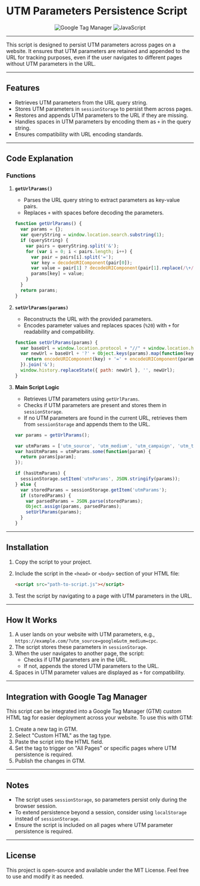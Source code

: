 # UTM Parameters Persistence Script

<div align="center">
  <img src="https://img.shields.io/badge/Google%20Tag%20Manager-246FDB.svg?style=for-the-badge&logo=Google-Tag-Manager&logoColor=white" alt="Google Tag Manager" />
  <img src="https://img.shields.io/badge/JavaScript-F7DF1E?style=for-the-badge&logo=javascript&logoColor=black" alt="JavaScript" />
</div>

---
This script is designed to persist UTM parameters across pages on a website. It ensures that UTM parameters are retained and appended to the URL for tracking purposes, even if the user navigates to different pages without UTM parameters in the URL.

---

## Features

- Retrieves UTM parameters from the URL query string.
- Stores UTM parameters in `sessionStorage` to persist them across pages.
- Restores and appends UTM parameters to the URL if they are missing.
- Handles spaces in UTM parameters by encoding them as `+` in the query string.
- Ensures compatibility with URL encoding standards.

---

## Code Explanation

### Functions

1. **`getUrlParams()`**
   - Parses the URL query string to extract parameters as key-value pairs.
   - Replaces `+` with spaces before decoding the parameters.

   ```javascript
   function getUrlParams() {
     var params = {};
     var queryString = window.location.search.substring(1);
     if (queryString) {
       var pairs = queryString.split('&');
       for (var i = 0; i < pairs.length; i++) {
         var pair = pairs[i].split('=');
         var key = decodeURIComponent(pair[0]);
         var value = pair[1] ? decodeURIComponent(pair[1].replace(/\+/g, ' ')) : '';
         params[key] = value;
       }
     }
     return params;
   }
   ```

2. **`setUrlParams(params)`**
   - Reconstructs the URL with the provided parameters.
   - Encodes parameter values and replaces spaces (`%20`) with `+` for readability and compatibility.

   ```javascript
   function setUrlParams(params) {
     var baseUrl = window.location.protocol + "//" + window.location.host + window.location.pathname;
     var newUrl = baseUrl + '?' + Object.keys(params).map(function(key) {
       return encodeURIComponent(key) + '=' + encodeURIComponent(params[key]).replace(/%20/g, '+');
     }).join('&');
     window.history.replaceState({ path: newUrl }, '', newUrl);
   }
   ```

3. **Main Script Logic**
   - Retrieves UTM parameters using `getUrlParams`.
   - Checks if UTM parameters are present and stores them in `sessionStorage`.
   - If no UTM parameters are found in the current URL, retrieves them from `sessionStorage` and appends them to the URL.

   ```javascript
   var params = getUrlParams();

   var utmParams = ['utm_source', 'utm_medium', 'utm_campaign', 'utm_term', 'utm_content', 'fbclid', 'gclid'];
   var hasUtmParams = utmParams.some(function(param) {
     return params[param];
   });

   if (hasUtmParams) {
     sessionStorage.setItem('utmParams', JSON.stringify(params));
   } else {
     var storedParams = sessionStorage.getItem('utmParams');
     if (storedParams) {
       var parsedParams = JSON.parse(storedParams);
       Object.assign(params, parsedParams);
       setUrlParams(params);
     }
   }
   ```

---

## Installation

1. Copy the script to your project.
2. Include the script in the `<head>` or `<body>` section of your HTML file:

   ```html
   <script src="path-to-script.js"></script>
   ```

3. Test the script by navigating to a page with UTM parameters in the URL.

---

## How It Works

1. A user lands on your website with UTM parameters, e.g., `https://example.com/?utm_source=google&utm_medium=cpc`.
2. The script stores these parameters in `sessionStorage`.
3. When the user navigates to another page, the script:
   - Checks if UTM parameters are in the URL.
   - If not, appends the stored UTM parameters to the URL.
4. Spaces in UTM parameter values are displayed as `+` for compatibility.

---

## Integration with Google Tag Manager

This script can be integrated into a Google Tag Manager (GTM) custom HTML tag for easier deployment across your website. To use this with GTM:

1. Create a new tag in GTM.
2. Select "Custom HTML" as the tag type.
3. Paste the script into the HTML field.
4. Set the tag to trigger on "All Pages" or specific pages where UTM persistence is required.
5. Publish the changes in GTM.

---

## Notes

- The script uses `sessionStorage`, so parameters persist only during the browser session.
- To extend persistence beyond a session, consider using `localStorage` instead of `sessionStorage`.
- Ensure the script is included on all pages where UTM parameter persistence is required.

---

## License

This project is open-source and available under the MIT License. Feel free to use and modify it as needed.

